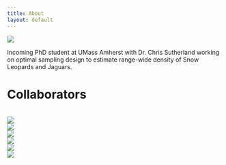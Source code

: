 ```yaml
---
title: About
layout: default
---
```


<div class="row content-row">
<div class="col-12 col-sm-4">
    <img src="{{ site.baseurl }}/images/ivy.png">
</div>
<div class="col-12 col-sm-8">
    <p>Incoming PhD student at UMass Amherst with Dr. Chris Sutherland working on optimal sampling design to estimate range-wide density of Snow Leopards and Jaguars.</p>
</div>
</div>
    
<h1>Collaborators</h1>
<br>
<div class="row justify-content-md-center">
<div class="col-3">
    <img src="{{ site.baseurl }}/images/collabs/UMass.jpg">
  </div>
<div class="col-5">
    <img src="{{ site.baseurl }}/images/collabs/Cornell.png">
  </div>
<div class="col-4">
    <img src="{{ site.baseurl }}/images/collabs/SDZ.png">
  </div>
<div class="w-100">
    </div>
<div class="col-6">
    <img src="{{ site.baseurl }}/images/collabs/CLO.png">
  </div>
<div class="col-3">
    <img src="{{ site.baseurl }}/images/collabs/MassWildlife.png">
  </div>
<div class="col-3">
    <img src="{{ site.baseurl }}/images/collabs/MassAudubon.png">
  </div>
</div>
